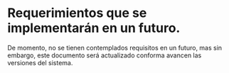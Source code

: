 # Requerimientos que se implementarán en un futuro.
De momento, no se tienen contemplados requisitos en un futuro, mas sin embargo, este documento será actualizado conforma avancen las versiones del sistema.
